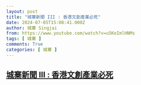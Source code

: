 ```yaml
---
layout: post
title: "城寨新聞 III : 香港文創產業必死"
date: 2024-07-05T15:08:41.000Z
author: 城寨 Singjai
from: https://www.youtube.com/watch?v=u5KeImlHNMs
tags: [ 城寨 ]
comments: True
categories: [ 城寨 ]
---
```

<!--1720192121000-->
[城寨新聞 III : 香港文創產業必死](https://www.youtube.com/watch?v=u5KeImlHNMs)
------

<div>

</div>

